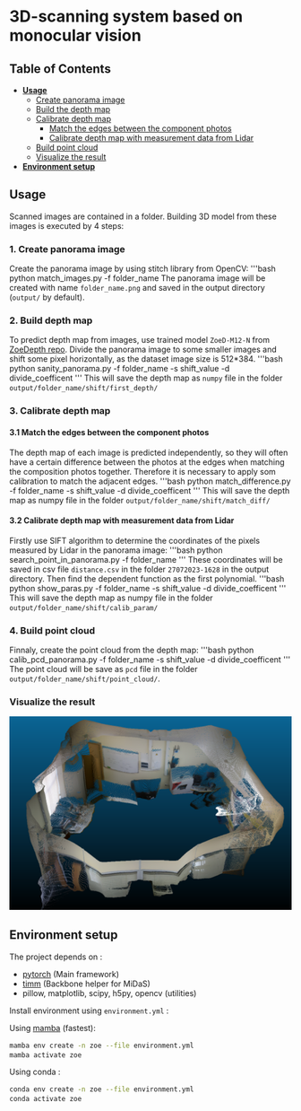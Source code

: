 # **3D-scanning system based on monocular vision** <!-- omit in toc -->
## **Table of Contents** <!-- omit in toc -->
- [**Usage**](#usage)
  - [Create panorama image](#1-create-panorama-image)
  - [Build the depth map](#2-build-depth-map)
  - [Calibrate depth map](#3-calibrate-depth-map)
    - [Match the edges between the component photos](#31-match-the-edges-between-the-component-photos)
    - [Calibrate depth map with measurement data from Lidar](#32-calibrate-depth-map-with-measurement-data-from-lidar)
  - [Build point cloud](#4-build-point-cloud)
  - [Visualize the result](#visualize-the-result)
- [**Environment setup**](#environment-setup)

## **Usage**
Scanned images are contained in a folder. Building 3D model from these images is executed by 4 steps:
### 1. Create panorama image
Create the panorama image by using stitch library from OpenCV:
'''bash
python match_images.py -f folder_name
The panorama image will be created with name `folder_name.png` and saved in the output directory (`output/` by default).
### 2. Build depth map
To predict depth map from images, use trained model `ZoeD-M12-N` from [ZoeDepth repo](https://github.com/isl-org/ZoeDepth).
Divide the panorama image to some smaller images and shift some pixel horizontally, as the dataset image size is 512*384.
'''bash
python sanity_panorama.py -f folder_name -s shift_value -d divide_coefficent
'''
This will save the depth map as `numpy` file in the folder `output/folder_name/shift/first_depth/`
### 3. Calibrate depth map
#### 3.1 Match the edges between the component photos
The depth map of each image is predicted independently, so they will often have a certain difference between the photos at the edges when matching the composition photos together. Therefore it is necessary to apply som calibration to match the adjacent edges.
'''bash
python match_difference.py -f folder_name -s shift_value -d divide_coefficent
'''
This will save the depth map as numpy file in the folder `output/folder_name/shift/match_diff/`
#### 3.2 Calibrate depth map with measurement data from Lidar
Firstly use SIFT algorithm to determine the coordinates of the pixels measured by Lidar in the panorama image:
'''bash
python search_point_in_panorama.py -f folder_name
'''
These coordinates will be saved in csv file `distance.csv` in the folder `27072023-1628` in the output directory.
Then find the dependent function as the first polynomial.
'''bash
python show_paras.py -f folder_name -s shift_value -d divide_coefficent
'''
This will save the depth map as numpy file in the folder `output/folder_name/shift/calib_param/`
### 4. Build point cloud
Finnaly, create the point cloud from the depth map:
'''bash
python calib_pcd_panorama.py -f folder_name -s shift_value -d divide_coefficent
'''
The point cloud will be save as `pcd` file in the folder `output/folder_name/shift/point_cloud/`.

### Visualize the result
![teaser](example_result/room3d.png)

## **Environment setup**
The project depends on :
- [pytorch](https://pytorch.org/) (Main framework)
- [timm](https://timm.fast.ai/)  (Backbone helper for MiDaS)
- pillow, matplotlib, scipy, h5py, opencv (utilities)

Install environment using `environment.yml` : 

Using [mamba](https://github.com/mamba-org/mamba) (fastest):
```bash
mamba env create -n zoe --file environment.yml
mamba activate zoe
```
Using conda : 

```bash
conda env create -n zoe --file environment.yml
conda activate zoe
```